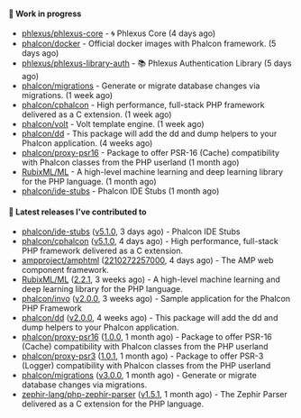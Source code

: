 #### :wrench: Work in progress

- [phlexus/phlexus-core](https://github.com/phlexus/phlexus-core) - :cyclone: Phlexus Core (4 days ago)
- [phalcon/docker](https://github.com/phalcon/docker) - Official docker images with Phalcon framework. (5 days ago)
- [phlexus/phlexus-library-auth](https://github.com/phlexus/phlexus-library-auth) - :books: Phlexus Authentication Library (5 days ago)
- [phalcon/migrations](https://github.com/phalcon/migrations) - Generate or migrate database changes via migrations. (1 week ago)
- [phalcon/cphalcon](https://github.com/phalcon/cphalcon) - High performance, full-stack PHP framework delivered as a C extension. (1 week ago)
- [phalcon/volt](https://github.com/phalcon/volt) - Volt template engine. (1 week ago)
- [phalcon/dd](https://github.com/phalcon/dd) - This package will add the dd and dump helpers to your Phalcon application. (4 weeks ago)
- [phalcon/proxy-psr16](https://github.com/phalcon/proxy-psr16) - Package to offer PSR-16 (Cache) compatibility with Phalcon classes from the PHP userland (1 month ago)
- [RubixML/ML](https://github.com/RubixML/ML) - A high-level machine learning and deep learning library for the PHP language. (1 month ago)
- [phalcon/ide-stubs](https://github.com/phalcon/ide-stubs) - Phalcon IDE Stubs (1 month ago)

#### :pushpin: Latest releases I've contributed to

- [phalcon/ide-stubs](https://github.com/phalcon/ide-stubs) ([v5.1.0](https://github.com/phalcon/ide-stubs/releases/tag/v5.1.0), 3 days ago) - Phalcon IDE Stubs
- [phalcon/cphalcon](https://github.com/phalcon/cphalcon) ([v5.1.0](https://github.com/phalcon/cphalcon/releases/tag/v5.1.0), 4 days ago) - High performance, full-stack PHP framework delivered as a C extension.
- [ampproject/amphtml](https://github.com/ampproject/amphtml) ([2210272257000](https://github.com/ampproject/amphtml/releases/tag/2210272257000), 4 days ago) - The AMP web component framework.
- [RubixML/ML](https://github.com/RubixML/ML) ([2.2.1](https://github.com/RubixML/ML/releases/tag/2.2.1), 3 weeks ago) - A high-level machine learning and deep learning library for the PHP language.
- [phalcon/invo](https://github.com/phalcon/invo) ([v2.0.0](https://github.com/phalcon/invo/releases/tag/v2.0.0), 3 weeks ago) - Sample application for the Phalcon PHP Framework
- [phalcon/dd](https://github.com/phalcon/dd) ([v2.0.0](https://github.com/phalcon/dd/releases/tag/v2.0.0), 4 weeks ago) - This package will add the dd and dump helpers to your Phalcon application.
- [phalcon/proxy-psr16](https://github.com/phalcon/proxy-psr16) ([1.0.0](https://github.com/phalcon/proxy-psr16/releases/tag/1.0.0), 1 month ago) - Package to offer PSR-16 (Cache) compatibility with Phalcon classes from the PHP userland
- [phalcon/proxy-psr3](https://github.com/phalcon/proxy-psr3) ([1.0.1](https://github.com/phalcon/proxy-psr3/releases/tag/1.0.1), 1 month ago) - Package to offer PSR-3 (Logger) compatibility with Phalcon classes from the PHP userland
- [phalcon/migrations](https://github.com/phalcon/migrations) ([v3.0.0](https://github.com/phalcon/migrations/releases/tag/v3.0.0), 1 month ago) - Generate or migrate database changes via migrations.
- [zephir-lang/php-zephir-parser](https://github.com/zephir-lang/php-zephir-parser) ([v1.5.1](https://github.com/zephir-lang/php-zephir-parser/releases/tag/v1.5.1), 1 month ago) - The Zephir Parser delivered as a C extension for the PHP language.
